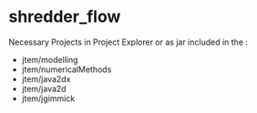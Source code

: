 # shredder_flow

Necessary Projects in Project Explorer or as jar included in the :
- jtem/modelling
- jtem/numericalMethods
- jtem/java2dx
- jtem/java2d
- jtem/jgimmick